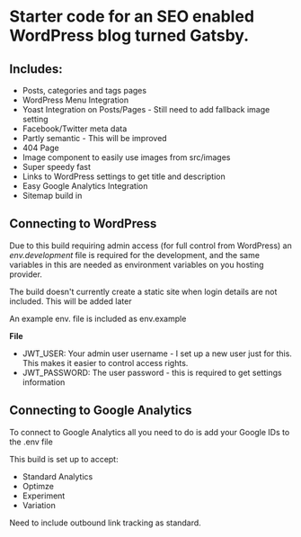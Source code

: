 <h1>
    Starter code for an SEO enabled WordPress blog turned Gatsby.
</h1>

<h2>Includes:</h2>
<ul>
    <li>Posts, categories and tags pages</li>
    <li>WordPress Menu Integration
    <li>Yoast Integration on Posts/Pages - Still need to add fallback image setting</li>
    <li>Facebook/Twitter meta data</li>
    <li>Partly semantic - This will be improved</li>
    <li>404 Page</li>
    <li>Image component to easily use images from src/images</li>
    <li>Super speedy fast</li>
    <li>Links to WordPress settings to get title and description</li>
    <li>Easy Google Analytics Integration</li>
    <li>Sitemap build in</li>
</ul>

<h2>Connecting to WordPress</h2>
<p>Due to this build requiring admin access (for full control from WordPress) an <i>env.development</i> file is required for the development, and the same variables in this are needed as environment variables on you hosting provider.</p>

<p>The build doesn't currently create a static site when login details are not included. This will be added later</p>

<p>An example env. file is included as env.example</p>

<p><b>File</b></p>

<ul>
    <li>JWT_USER: Your admin user username - I set up a new user just for this. This makes it easier to control access rights.</li>
    <li>JWT_PASSWORD: The user password - this is required to get settings information</li>
</ul>

<h2>Connecting to Google Analytics</h2>

<p>To connect to Google Analytics all you need to do is add your Google IDs to the .env file</p>
This build is set up to accept:
<ul>
<li>Standard Analytics</li>
<li>Optimze</li>
<li>Experiment</li>
<li>Variation</li>
</ul>

<p>Need to include outbound link tracking as standard.</p>
